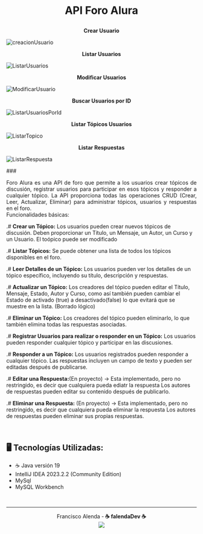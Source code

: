 # <p align="center">API Foro Alura</p>
<p align="center" ><strong>Crear Usuario</strong></p>

![creacionUsuario](https://github.com/panchoalenda/foro_alura/assets/89745418/cd9213f7-fce9-4d2d-a110-fb4f0c579a23)
<p align="center" ><strong>Listar Usuarios</strong></p>

![ListarUsuarios](https://github.com/panchoalenda/foro_alura/assets/89745418/a3d99082-f154-4ab4-a1df-540fce734556)
<p align="center" ><strong>Modificar Usuarios</strong></p>

![ModificarUsuario](https://github.com/panchoalenda/foro_alura/assets/89745418/27f81fa4-ac08-410a-abcd-643d6fa37461)
<p align="center" ><strong>Buscar Usuarios por ID</strong></p>

![ListarUsuariosPorId](https://github.com/panchoalenda/foro_alura/assets/89745418/b39ec7a9-4d0d-4ab2-8eab-6ffce7a0e6be)
<p align="center" ><strong>Listar Tópicos Usuarios</strong></p>

![ListarTopico](https://github.com/panchoalenda/foro_alura/assets/89745418/b7962a0e-a783-48e6-a259-e2857d6b626c)
<p align="center" ><strong>Listar Respuestas</strong></p>

![ListarRespuesta](https://github.com/panchoalenda/foro_alura/assets/89745418/6d31b7ae-1d48-42e6-afc8-b50cf27713df)


###<p style="text-align: justify">Foro Alura es una API de foro que permite a los usuarios crear tópicos de discusión, registrar usuarios para participar en esos tópicos y responder a cualquier tópico. La API proporciona todas las operaciones CRUD (Crear, Leer, Actualizar, Eliminar) para administrar tópicos, usuarios y respuestas en el foro. </br>Funcionalidades básicas:</p>

.# **Crear un Tópico:**
Los usuarios pueden crear nuevos tópicos de discusión.
Deben proporcionar un Título, un Mensaje, un Autor, un Curso y un Usuario.
El toópico puede ser modificado 

.# **Listar Tópicos:**
Se puede obtener una lista de todos los tópicos disponibles en el foro.

.# **Leer Detalles de un Tópico:**
Los usuarios pueden ver los detalles de un tópico específico, incluyendo su título, descripción y respuestas.

.# **Actualizar un Tópico:**
Los creadores del tópico pueden editar el Título, Mensaje, Estado, Autor y Curso, como así también pueden cambiar 
el Estado de activado (true) a desactivado(false) lo que evitará que se muestre en la lista. (Borrado lógico)

.# **Eliminar un Tópico:**
Los creadores del tópico pueden eliminarlo, lo que también elimina todas las respuestas asociadas.

.# **Registrar Usuarios para realizar o responder en un Tópico:**
Los usuarios pueden responder cualquier tópico y participar en las discusiones.

.# **Responder a un Tópico:**
Los usuarios registrados pueden responder a cualquier tópico.
Las respuestas incluyen un campo de texto y pueden ser editadas después de publicarse.

.# **Editar una Respuesta:**(En proyecto) -> Esta implementado, pero no restringido, es decir que cualquiera pueda ediatr la respuesta
Los autores de respuestas pueden editar su contenido después de publicarlo.

.# **Eliminar una Respuesta:** (En proyecto) -> Esta implementado, pero no restringido, es decir que cualquiera pueda eliminar la respuesta
Los autores de respuestas pueden eliminar sus propias respuestas. 

</br>

## 🖥️ Tecnologías Utilizadas:

- ☕ Java versión 19
- IntelliJ IDEA 2023.2.2 (Community Edition)
- MySql
- MySQL Workbench
 </br>


---

<p style="text-align: center">Francisco Alenda -<strong> ☕ falendaDev ☕</strong></br>
<a href="https://www.linkedin.com/in/franciscoalenda/">
<img src="https://img.shields.io/badge/-LinkedIn-%230077B5?style=for-the-badge&logo=linkedin&logoColor=white" target="_blank"></a></p>
